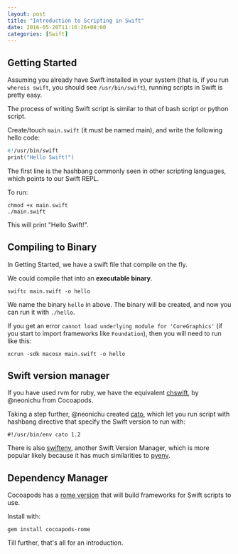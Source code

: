 ```yaml
---
layout: post
title: "Introduction to Scripting in Swift"
date: 2016-05-20T11:16:26+08:00
categories: [Swift]
---
```


## Getting Started

Assuming you already have Swift installed in your system (that is, if you run `whereis swift`, you should see `/usr/bin/swift`), running scripts in Swift is pretty easy.

The process of writing Swift script is similar to that of bash script or python script.

Create/touch `main.swift` (it must be named main), and write the following hello code:

```swift
#!/usr/bin/swift
print("Hello Swift!")
```

The first line is the hashbang commonly seen in other scripting languages, which points to our Swift REPL.

To run:

    chmod +x main.swift
    ./main.swift

This will print "Hello Swift!".



## Compiling to Binary

In Getting Started, we have a swift file that compile on the fly.

We could compile that into an **executable binary**.

    swiftc main.swift -o hello

We name the binary `hello` in above. The binary will be created, and now you can run it with `./hello`.

If you get an error `cannot load underlying module for 'CoreGraphics'` (if you start to import frameworks like `Foundation`), then you will need to run like this:

    xcrun -sdk macosx main.swift -o hello


## Swift version manager

If you have used rvm for ruby, we have the equivalent [chswift](https://github.com/neonichu/chswift), by @neonichu from Cocoapods.

Taking a step further, @neonichu created [cato](https://github.com/neonichu/cato), which let you run script with hashbang directive that specify the Swift version to run with:

    #!/usr/bin/env cato 1.2

There is also [swiftenv](https://github.com/kylef/swiftenv), another Swift Version Manager, which is more popular likely because it has much similarities to [pyenv](https://github.com/yyuu/pyenv).


## Dependency Manager

Cocoapods has a [rome version](https://github.com/neonichu/Rome) that will build frameworks for Swift scripts to use.

Install with:

    gem install cocoapods-rome

Till further, that's all for an introduction. 
